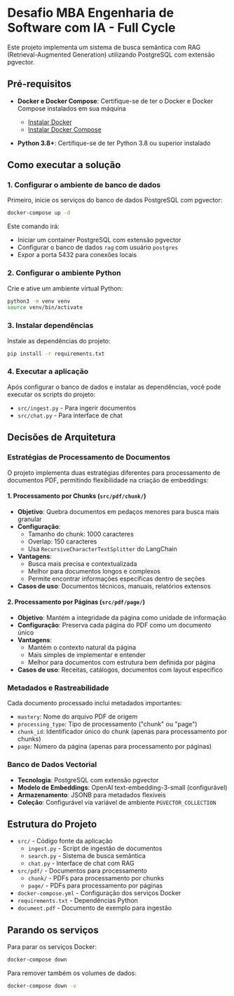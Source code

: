 # Desafio MBA Engenharia de Software com IA - Full Cycle

Este projeto implementa um sistema de busca semântica com RAG (Retrieval-Augmented Generation) utilizando PostgreSQL com extensão pgvector.

## Pré-requisitos

- **Docker e Docker Compose**: Certifique-se de ter o Docker e Docker Compose instalados em sua máquina
  - [Instalar Docker](https://docs.docker.com/get-docker/)
  - [Instalar Docker Compose](https://docs.docker.com/compose/install/)

- **Python 3.8+**: Certifique-se de ter Python 3.8 ou superior instalado

## Como executar a solução

### 1. Configurar o ambiente de banco de dados

Primeiro, inicie os serviços do banco de dados PostgreSQL com pgvector:

```bash
docker-compose up -d
```

Este comando irá:
- Iniciar um container PostgreSQL com extensão pgvector
- Configurar o banco de dados `rag` com usuário `postgres`
- Expor a porta 5432 para conexões locais

### 2. Configurar o ambiente Python

Crie e ative um ambiente virtual Python:

```bash
python3 -m venv venv
source venv/bin/activate
```

### 3. Instalar dependências

Instale as dependências do projeto:

```bash
pip install -r requirements.txt
```

### 4. Executar a aplicação

Após configurar o banco de dados e instalar as dependências, você pode executar os scripts do projeto:

- `src/ingest.py` - Para ingerir documentos
- `src/chat.py` - Para interface de chat

## Decisões de Arquitetura

### Estratégias de Processamento de Documentos

O projeto implementa duas estratégias diferentes para processamento de documentos PDF, permitindo flexibilidade na criação de embeddings:

#### 1. Processamento por Chunks (`src/pdf/chunk/`)
- **Objetivo**: Quebra documentos em pedaços menores para busca mais granular
- **Configuração**: 
  - Tamanho do chunk: 1000 caracteres
  - Overlap: 150 caracteres
  - Usa `RecursiveCharacterTextSplitter` do LangChain
- **Vantagens**:
  - Busca mais precisa e contextualizada
  - Melhor para documentos longos e complexos
  - Permite encontrar informações específicas dentro de seções
- **Casos de uso**: Documentos técnicos, manuais, relatórios extensos

#### 2. Processamento por Páginas (`src/pdf/page/`)
- **Objetivo**: Mantém a integridade da página como unidade de informação
- **Configuração**: Preserva cada página do PDF como um documento único
- **Vantagens**:
  - Mantém o contexto natural da página
  - Mais simples de implementar e entender
  - Melhor para documentos com estrutura bem definida por página
- **Casos de uso**: Receitas, catálogos, documentos com layout específico

### Metadados e Rastreabilidade

Cada documento processado inclui metadados importantes:
- `mastery`: Nome do arquivo PDF de origem
- `processing_type`: Tipo de processamento ("chunk" ou "page")
- `chunk_id`: Identificador único do chunk (apenas para processamento por chunks)
- `page`: Número da página (apenas para processamento por páginas)

### Banco de Dados Vectorial

- **Tecnologia**: PostgreSQL com extensão pgvector
- **Modelo de Embeddings**: OpenAI text-embedding-3-small (configurável)
- **Armazenamento**: JSONB para metadados flexíveis
- **Coleção**: Configurável via variável de ambiente `PGVECTOR_COLLECTION`

## Estrutura do Projeto

- `src/` - Código fonte da aplicação
  - `ingest.py` - Script de ingestão de documentos
  - `search.py` - Sistema de busca semântica
  - `chat.py` - Interface de chat com RAG
- `src/pdf/` - Documentos para processamento
  - `chunk/` - PDFs para processamento por chunks
  - `page/` - PDFs para processamento por páginas
- `docker-compose.yml` - Configuração dos serviços Docker
- `requirements.txt` - Dependências Python
- `document.pdf` - Documento de exemplo para ingestão

## Parando os serviços

Para parar os serviços Docker:

```bash
docker-compose down
```

Para remover também os volumes de dados:

```bash
docker-compose down -v
```